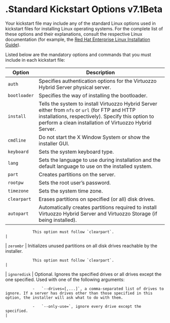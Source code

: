 # .Standard Kickstart Options v7.1Beta

Your kickstart file may include any of the standard Linux options used in kickstart files for installing Linux operating systems. For the complete list of these options and their explanations, consult the respective Linux documentation (for example, the [Red Hat Enterprise Linux Installation Guide](https://access.redhat.com/documentation/en-us/red_hat_enterprise_linux/7/html/installation_guide/index)).

Listed below are the mandatory options and commands that you must include in each kickstart file:

| Option       | Description                                                                                                                                                                                                    |
|--------------|----------------------------------------------------------------------------------------------------------------------------------------------------------------------------------------------------------------|
| `auth`       | Specifies authentication options for the Virtuozzo Hybrid Server physical server.                                                                                                                              |
| `bootloader` | Specifies the way of installing the bootloader.                                                                                                                                                                |
| `install`    | Tells the system to install Virtuozzo Hybrid Server either from `nfs` or `url` (for FTP and HTTP installations, respectively). Specify this option to perform a clean installation of Virtuozzo Hybrid Server. |
| `cmdline`    | Do not start the X Window System or show the installer GUI.                                                                                                                                                    |
| `keyboard`   | Sets the system keyboard type.                                                                                                                                                                                 |
| `lang`       | Sets the language to use during installation and the default language to use on the installed system.                                                                                                          |
| `part`       | Creates partitions on the server.                                                                                                                                                                              |
| `rootpw`     | Sets the root user’s password.                                                                                                                                                                                 |
| `timezone`   | Sets the system time zone.                                                                                                                                                                                     |
| `clearpart`  | Erases partitions on specified (or all) disk drives.                                                                                                                                                           |
| `autopart`   | Automatically creates partitions required to install Virtuozzo Hybrid Server and Virtuozzo Storage (if being installed).                                                                                       
                                                                                                                                                                                                                                
                This option must follow `clearpart`.                                                                                                                                                                            |
| `zerombr`    | Initializes unused partitions on all disk drives reachable by the installer.                                                                                                                                   
                                                                                                                                                                                                                                
                This option must follow `clearpart`.                                                                                                                                                                            |
| `ignoredisk` | Optional. Ignores the specified drives or all drives except the one specified. Used with one of the following arguments:                                                                                       
                                                                                                                                                                                                                                
                -   `--drives=[,...]`, a comma-separated list of drives to ignore. If a server has drives other than those specified in this option, the installer will ask what to do with them.                               
                                                                                                                                                                                                                                
                -   `--only-use=`, ignore every drive except the specified.                                                                                                                                                     |



